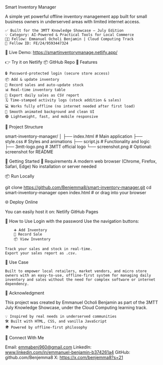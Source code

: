 Smart Inventory Manager

A simple yet powerful offline inventory management app built for small business owners in underserved areas with limited internet access.

    ✅ Built for the 3MTT Knowledge Showcase – July Edition
    💡 Category: AI-Powered & Practical Tools for Local Commerce
    👨‍💻 Fellow: Emmanuel Ocholi Benjamin | Cloud Computing Track
    🪪 Fellow ID: FE/24/9593447324

🔗 Live Demo: https://smartinventorymanage.netlify.app/

👉 Try it on Netlify
📦 GitHub Repo
🧠 Features

    🔒 Password-protected login (secure store access)
    📦 Add & update inventory
    🛒 Record sales and auto-update stock
    📊 Real-time inventory table
    📁 Export daily sales as CSV report
    🗓️ Time-stamped activity logs (stock addition & sales)
    💻 Works fully offline (no internet needed after first load)
    🎨 Smooth animated background and clean UI
    🟢 Lightweight, fast, and mobile responsive

📂 Project Structure

smart-inventory-manager/
│
├── index.html          # Main application
├── style.css           # Styles and animations
├── script.js           # Functionality and logic
├── 3mtt-logo.png       # 3MTT official logo
└── screenshot.png      # Optional: screenshot for README

🚀 Getting Started
🔧 Requirements
    A modern web browser (Chrome, Firefox, Safari, Edge)
    No installation or server needed

📦 Run Locally

git clone https://github.com/Benjemma8/smart-inventory-manager.git
cd smart-inventory-manager
open index.html  # or drag into your browser

🌐 Deploy Online

You can easily host it on:
    Netlify
    GitHub Pages

🧪 How to Use
    Login with the password
    Use the navigation buttons:

        ➕ Add Inventory
        🛒 Record Sale
        📦 View Inventory

    Track your sales and stock in real-time.
    Export your sales report as .csv.

📅 Use Case

    Built to empower local retailers, market vendors, and micro store owners with an easy-to-use, offline-first system for managing daily inventory and sales without the need for complex software or internet dependency.

🙌 Acknowledgment

This project was created by Emmanuel Ocholi Benjamin as part of the 3MTT July Knowledge Showcase, under the Cloud Computing learning track.

    💡 Inspired by real needs in underserved communities
    🛠️ Built with HTML, CSS, and vanilla JavaScript
    🌍 Powered by offline-first philosophy

📣 Connect With Me

 Email: emmabenj960@gmail.com
 LinkedIn: www.linkedin.com/in/emmanuel-benjamin-b374261a4
 GitHub: github.com/Benjemma8
	X: https://x.com/benjemma8?s=21
